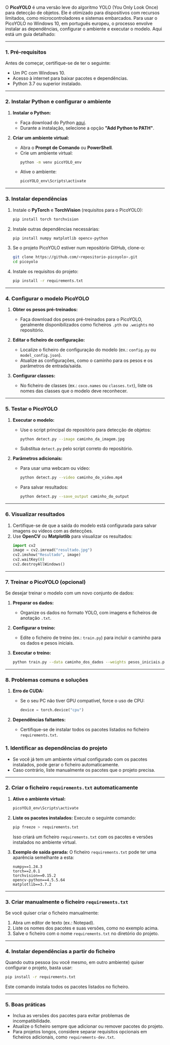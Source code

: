 O **PicoYOLO** é uma versão leve do algoritmo YOLO (You Only Look Once) para detecção de objetos. Ele é otimizado para dispositivos com recursos limitados, como microcontroladores e sistemas embarcados. Para usar o PicoYOLO no Windows 10, em português europeu, o processo envolve instalar as dependências, configurar o ambiente e executar o modelo. Aqui está um guia detalhado:

---

### **1. Pré-requisitos**
Antes de começar, certifique-se de ter o seguinte:
- Um PC com Windows 10.
- Acesso à internet para baixar pacotes e dependências.
- Python 3.7 ou superior instalado.

---

### **2. Instalar Python e configurar o ambiente**
1. **Instalar o Python:**
   - Faça download do Python [aqui](https://www.python.org/downloads/).
   - Durante a instalação, selecione a opção **"Add Python to PATH"**.

2. **Criar um ambiente virtual:**
   - Abra o **Prompt de Comando** ou **PowerShell**.
   - Crie um ambiente virtual:
     ```bash
     python -m venv picoYOLO_env
     ```
   - Ative o ambiente:
     ```bash
     picoYOLO_env\Scripts\activate
     ```

---

### **3. Instalar dependências**
1. Instale o **PyTorch** e **TorchVision** (requisitos para o PicoYOLO):
   ```bash
   pip install torch torchvision
   ```

2. Instale outras dependências necessárias:
   ```bash
   pip install numpy matplotlib opencv-python
   ```

3. Se o projeto PicoYOLO estiver num repositório GitHub, clone-o:
   ```bash
   git clone https://github.com/<repositorio-picoyolo>.git
   cd picoyolo
   ```

4. Instale os requisitos do projeto:
   ```bash
   pip install -r requirements.txt
   ```

---

### **4. Configurar o modelo PicoYOLO**
1. **Obter os pesos pré-treinados:**
   - Faça download dos pesos pré-treinados para o PicoYOLO, geralmente disponibilizados como ficheiros `.pth` ou `.weights` no repositório.

2. **Editar o ficheiro de configuração:**
   - Localize o ficheiro de configuração do modelo (ex.: `config.py` ou `model_config.json`).
   - Atualize as configurações, como o caminho para os pesos e os parâmetros de entrada/saída.

3. **Configurar classes:**
   - No ficheiro de classes (ex.: `coco.names` ou `classes.txt`), liste os nomes das classes que o modelo deve reconhecer.

---

### **5. Testar o PicoYOLO**
1. **Executar o modelo:**
   - Use o script principal do repositório para detecção de objetos:
     ```bash
     python detect.py --image caminho_da_imagem.jpg
     ```
   - Substitua `detect.py` pelo script correto do repositório.

2. **Parâmetros adicionais:**
   - Para usar uma webcam ou vídeo:
     ```bash
     python detect.py --video caminho_do_video.mp4
     ```
   - Para salvar resultados:
     ```bash
     python detect.py --save_output caminho_do_output
     ```

---

### **6. Visualizar resultados**
1. Certifique-se de que a saída do modelo está configurada para salvar imagens ou vídeos com as detecções.
2. Use **OpenCV** ou **Matplotlib** para visualizar os resultados:
   ```python
   import cv2
   image = cv2.imread("resultado.jpg")
   cv2.imshow("Resultado", image)
   cv2.waitKey(0)
   cv2.destroyAllWindows()
   ```

---

### **7. Treinar o PicoYOLO (opcional)**
Se desejar treinar o modelo com um novo conjunto de dados:
1. **Preparar os dados:**
   - Organize os dados no formato YOLO, com imagens e ficheiros de anotação `.txt`.

2. **Configurar o treino:**
   - Edite o ficheiro de treino (ex.: `train.py`) para incluir o caminho para os dados e pesos iniciais.

3. **Executar o treino:**
   ```bash
   python train.py --data caminho_dos_dados --weights pesos_iniciais.pth
   ```

---

### **8. Problemas comuns e soluções**
1. **Erro de CUDA:**
   - Se o seu PC não tiver GPU compatível, force o uso de CPU:
     ```python
     device = torch.device("cpu")
     ```

2. **Dependências faltantes:**
   - Certifique-se de instalar todos os pacotes listados no ficheiro `requirements.txt`.

### **1. Identificar as dependências do projeto**
- Se você já tem um ambiente virtual configurado com os pacotes instalados, pode gerar o ficheiro automaticamente.
- Caso contrário, liste manualmente os pacotes que o projeto precisa.

---

### **2. Criar o ficheiro `requirements.txt` automaticamente**
1. **Ative o ambiente virtual:**
   ```bash
   picoYOLO_env\Scripts\activate
   ```
   
2. **Liste os pacotes instalados:**
   Execute o seguinte comando:
   ```bash
   pip freeze > requirements.txt
   ```
   Isso criará um ficheiro `requirements.txt` com os pacotes e versões instalados no ambiente virtual.

3. **Exemplo de saída gerada:**
   O ficheiro `requirements.txt` pode ter uma aparência semelhante a esta:
   ```
   numpy==1.24.3
   torch==2.0.1
   torchvision==0.15.2
   opencv-python==4.5.5.64
   matplotlib==3.7.2
   ```

---

### **3. Criar manualmente o ficheiro `requirements.txt`**
Se você quiser criar o ficheiro manualmente:
1. Abra um editor de texto (ex.: Notepad).
2. Liste os nomes dos pacotes e suas versões, como no exemplo acima.
3. Salve o ficheiro com o nome `requirements.txt` no diretório do projeto.

---

### **4. Instalar dependências a partir do ficheiro**
Quando outra pessoa (ou você mesmo, em outro ambiente) quiser configurar o projeto, basta usar:
```bash
pip install -r requirements.txt
```
Este comando instala todos os pacotes listados no ficheiro.

---

### **5. Boas práticas**
- Inclua as versões dos pacotes para evitar problemas de incompatibilidade.
- Atualize o ficheiro sempre que adicionar ou remover pacotes do projeto.
- Para projetos longos, considere separar requisitos opcionais em ficheiros adicionais, como `requirements-dev.txt`.
